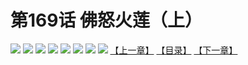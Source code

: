 # 第169话 佛怒火莲（上）
![](https://mhpic.xiaomingtaiji.net/comic/D/斗破苍穹拆分版/169话/1.jpg-zymk.middle.webp)
![](https://mhpic.xiaomingtaiji.net/comic/D/斗破苍穹拆分版/169话/2.jpg-zymk.middle.webp)
![](https://mhpic.xiaomingtaiji.net/comic/D/斗破苍穹拆分版/169话/3.jpg-zymk.middle.webp)
![](https://mhpic.xiaomingtaiji.net/comic/D/斗破苍穹拆分版/169话/4.jpg-zymk.middle.webp)
![](https://mhpic.xiaomingtaiji.net/comic/D/斗破苍穹拆分版/169话/5.jpg-zymk.middle.webp)
![](https://mhpic.xiaomingtaiji.net/comic/D/斗破苍穹拆分版/169话/6.jpg-zymk.middle.webp)
![](https://mhpic.xiaomingtaiji.net/comic/D/斗破苍穹拆分版/169话/7.jpg-zymk.middle.webp)
![](https://mhpic.xiaomingtaiji.net/comic/D/斗破苍穹拆分版/169话/8.jpg-zymk.middle.webp)
[【上一章】](./168.md)
[【目录】](./READMD.md)
[【下一章】](./170.md)

